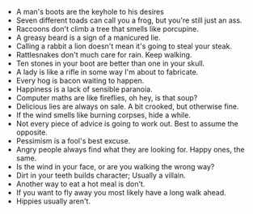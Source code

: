 - A man's boots are the keyhole to his desires
- Seven different toads can call you a frog, but you're still just an ass.
- Raccoons don't climb a tree that smells like porcupine.
- A greasy beard is a sign of a manicured lie.
- Calling a rabbit a lion doesn't mean it's going to steal your steak.
- Rattlesnakes don't much care for rain. Keep walking.
- Ten stones in your boot are better than one in your skull.
- A lady is like a rifle in some way I'm about to fabricate.
- Every hog is bacon waiting to happen.
- Happiness is a lack of sensible paranoia.
- Computer maths are like fireflies, oh hey, is that soup?
- Delicious lies are always on sale. A bit crooked, but otherwise fine.
- If the wind smells like burning corpses, hide a while.
- Not every piece of advice is going to work out. Best to assume the opposite.
- Pessimism is a fool's best excuse.
- Angry people always find what they are looking for. Happy ones, the same.
- Is the wind in your face, or are you walking the wrong way?
- Dirt in your teeth builds character; Usually a villain.
- Another way to eat a hot meal is don't.
- If you want to fly away you most likely have a long walk ahead.
- Hippies usually aren't.
